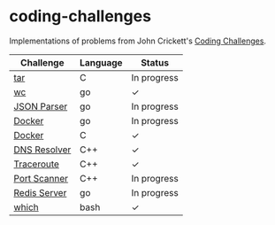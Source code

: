 # coding-challenges

Implementations of problems from John Crickett's [Coding Challenges](https://codingchallenges.fyi/challenges/intro).

| Challenge                                | Language | Status      |
| ---------------------------------------- | -------- | ----------- |
| [tar](./tar/README.md)                   | C        | In progress |
| [wc](./wc/README.md)                     | go       | ✓           |
| [JSON Parser](./json-parser/README.md)   | go       | In progress |
| [Docker](./docker/go/README.md)          | go       | In progress |
| [Docker](./docker/c/README.md)           | C        | ✓           |
| [DNS Resolver](./dns-resolver/README.md) | C++      | ✓           |
| [Traceroute](./traceroute/README.md)     | C++      | ✓           |
| [Port Scanner](./port-scanner/README.md) | C++      | In progress |
| [Redis Server](./redis/README.md)        | go       | In progress |
| [which](./which/README.md)               | bash     | ✓           |
